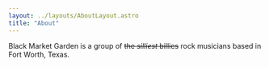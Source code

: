 ```yaml
---
layout: ../layouts/AboutLayout.astro
title: "About"
---
```


Black Market Garden is a group of ~~the _silliest_ billies~~ rock musicians based in Fort Worth, Texas.
